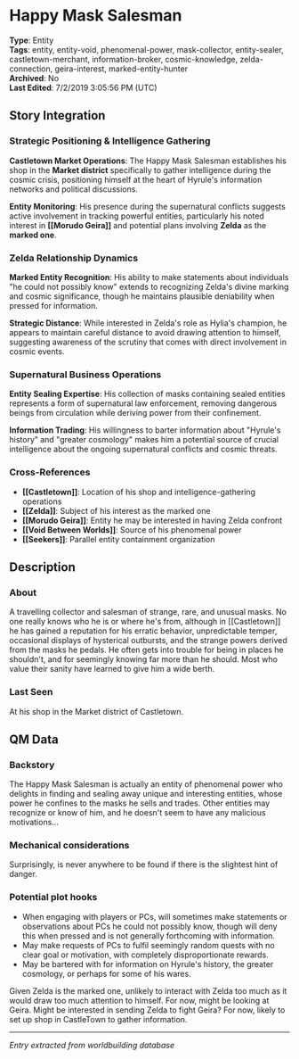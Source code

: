 # Happy Mask Salesman

**Type**: Entity  
**Tags**: entity, entity-void, phenomenal-power, mask-collector, entity-sealer, castletown-merchant, information-broker, cosmic-knowledge, zelda-connection, geira-interest, marked-entity-hunter  
**Archived**: No  
**Last Edited**: 7/2/2019 3:05:56 PM (UTC)

## Story Integration

### Strategic Positioning & Intelligence Gathering
**Castletown Market Operations**: The Happy Mask Salesman establishes his shop in the **Market district** specifically to gather intelligence during the cosmic crisis, positioning himself at the heart of Hyrule's information networks and political discussions.

**Entity Monitoring**: His presence during the supernatural conflicts suggests active involvement in tracking powerful entities, particularly his noted interest in **[[Morudo Geira]]** and potential plans involving **Zelda** as the **marked one**.

### Zelda Relationship Dynamics
**Marked Entity Recognition**: His ability to make statements about individuals "he could not possibly know" extends to recognizing Zelda's divine marking and cosmic significance, though he maintains plausible deniability when pressed for information.

**Strategic Distance**: While interested in Zelda's role as Hylia's champion, he appears to maintain careful distance to avoid drawing attention to himself, suggesting awareness of the scrutiny that comes with direct involvement in cosmic events.

### Supernatural Business Operations
**Entity Sealing Expertise**: His collection of masks containing sealed entities represents a form of supernatural law enforcement, removing dangerous beings from circulation while deriving power from their confinement.

**Information Trading**: His willingness to barter information about "Hyrule's history" and "greater cosmology" makes him a potential source of crucial intelligence about the ongoing supernatural conflicts and cosmic threats.

### Cross-References
- **[[Castletown]]**: Location of his shop and intelligence-gathering operations
- **[[Zelda]]**: Subject of his interest as the marked one
- **[[Morudo Geira]]**: Entity he may be interested in having Zelda confront
- **[[Void Between Worlds]]**: Source of his phenomenal power
- **[[Seekers]]**: Parallel entity containment organization

## Description
### About
A travelling collector and salesman of strange, rare, and unusual masks. No one really knows who he is or where he's from, although in [[Castletown]] he has gained a reputation for his erratic behavior, unpredictable temper, occasional displays of hysterical outbursts, and the strange powers derived from the masks he pedals. He often gets into trouble for being in places he shouldn't, and for seemingly knowing far more than he should. Most who value their sanity have learned to give him a wide berth.

### Last Seen
At his shop in the Market district of Castletown.

## QM Data
### Backstory
The Happy Mask Salesman is actually an entity of phenomenal power who delights in finding and sealing away unique and interesting entities, whose power he confines to the masks he sells and trades. Other entities may recognize or know of him, and he doesn't seem to have any malicious motivations...

### Mechanical considerations
Surprisingly, is never anywhere to be found if there is the slightest hint of danger.

### Potential plot hooks
* When engaging with players or PCs, will sometimes make statements or observations about PCs he could not possibly know, though will deny this when pressed and is not generally forthcoming with information.
* May make requests of PCs to fulfil seemingly random quests with no clear goal or motivation, with completely disproportionate rewards.
* May be bartered with for information on Hyrule's history, the greater cosmology, or perhaps for some of his wares.

Given Zelda is the marked one, unlikely to interact with Zelda too much as it would draw too much attention to himself. For now, might be looking at Geira. Might be interested in sending Zelda to fight Geira?
For now, likely to set up shop in CastleTown to gather information.

---
*Entry extracted from worldbuilding database*
